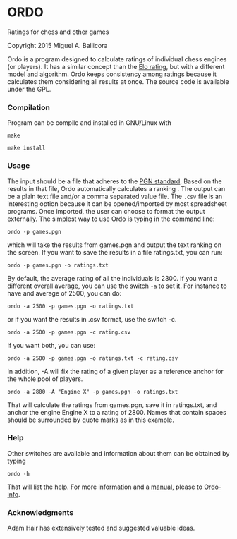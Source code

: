 # ORDO 
Ratings for chess and other games 

Copyright 2015 Miguel A. Ballicora

Ordo is a program designed to calculate ratings of individual chess engines (or players).
It has a similar concept than the [Elo rating](http://en.wikipedia.org/wiki/Elo_rating_system), but with a different model and algorithm. 
Ordo keeps consistency among ratings because it calculates them considering all results at once.
The source code is available under the GPL.

### Compilation
Program can be compile and installed in GNU/Linux with

`make`

`make install`

### Usage
The input should be a file that adheres to the [PGN standard](http://en.wikipedia.org/wiki/Portable_Game_Notation). 
Based on the results in that file, Ordo automatically calculates a ranking . 
The output can be a plain text file and/or a comma separated value file.
The `.csv` file is an interesting option because it can be opened/imported by most spreadsheet programs. 
Once imported, the user can choose to format the output externally.
The simplest way to use Ordo is typing in the command line:

`ordo -p games.pgn`

which will take the results from games.pgn and output the text ranking on the screen. 
If you want to save the results in a file ratings.txt, you can run:

`ordo -p games.pgn -o ratings.txt`

By default, the average rating of all the individuals is 2300. 
If you want a different overall average, you can use the switch `-a` to set it. 
For instance to have and average of 2500, you can do:
	
`ordo -a 2500 -p games.pgn -o ratings.txt`

or if you want the results in .csv format, use the switch -c.

`ordo -a 2500 -p games.pgn -c rating.csv`

If you want both, you can use:

`ordo -a 2500 -p games.pgn -o ratings.txt -c rating.csv`

In addition, -A will fix the rating of a given player as a reference anchor for the whole pool of players.

`ordo -a 2800 -A "Engine X" -p games.pgn -o ratings.txt`

That will calculate the ratings from games.pgn, save it in ratings.txt, and anchor the engine Engine X to a rating of 2800.
Names that contain spaces should be surrounded by quote marks as in this example.

### Help
Other switches are available and information about them can be obtained by typing

`ordo -h`

That will list the help. For more information and a [manual](https://docs.google.com/viewer?a=v&pid=sites&srcid=ZGVmYXVsdGRvbWFpbnxnYXZpb3RhY2hlc3NlbmdpbmV8Z3g6M2M0YjhlYzRiOGE2NDRlMA), 
please to [Ordo-info](https://sites.google.com/site/gaviotachessengine/ordo/ordo-readme).

### Acknowledgments
Adam Hair has extensively tested and suggested valuable ideas.



